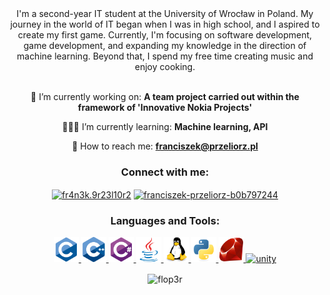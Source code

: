 <div align="center">
I'm a second-year IT student at the University of Wrocław in Poland. My journey in the world of IT began when I was in high school, and I aspired to create my first game. Currently, I'm focusing on software development, game development, and expanding my knowledge in the direction of machine learning. Beyond that, I spend my free time creating music and enjoy cooking.
<br>
<br>


🔭 I’m currently working on:
**A team project carried out within the framework of 'Innovative Nokia Projects'**

  👨🏽‍💻 I’m currently learning: **Machine learning, API**

  📧 How to reach me: **franciszek@przeliorz.pl**


<h3 align="center">Connect with me:</h3>
<p align="center">
<a href="https://fb.com/fr4n3k.9r23l10r2" target="blank"><img align="center" src="https://raw.githubusercontent.com/rahuldkjain/github-profile-readme-generator/master/src/images/icons/Social/facebook.svg" alt="fr4n3k.9r23l10r2" height="30" width="40" /></a>
<a href="https://linkedin.com/in/franciszek-przeliorz-b0b797244" target="blank"><img align="center" src="https://raw.githubusercontent.com/rahuldkjain/github-profile-readme-generator/master/src/images/icons/Social/linked-in-alt.svg" alt="franciszek-przeliorz-b0b797244" height="30" width="40" /></a>
</p>


<h3 align="center">Languages and Tools:</h3>
<p align="center"> <a href="https://www.cprogramming.com/" target="_blank" rel="noreferrer"> <img src="https://raw.githubusercontent.com/devicons/devicon/master/icons/c/c-original.svg" alt="c" width="40" height="40"/> </a> <a href="https://www.w3schools.com/cpp/" target="_blank" rel="noreferrer"> <img src="https://raw.githubusercontent.com/devicons/devicon/master/icons/cplusplus/cplusplus-original.svg" alt="cplusplus" width="40" height="40"/> </a> <a href="https://www.w3schools.com/cs/" target="_blank" rel="noreferrer"> <img src="https://raw.githubusercontent.com/devicons/devicon/master/icons/csharp/csharp-original.svg" alt="csharp" width="40" height="40"/> </a> <a href="https://www.java.com" target="_blank" rel="noreferrer"> <img src="https://raw.githubusercontent.com/devicons/devicon/master/icons/java/java-original.svg" alt="java" width="40" height="40"/> </a> <a href="https://www.linux.org/" target="_blank" rel="noreferrer"> <img src="https://raw.githubusercontent.com/devicons/devicon/master/icons/linux/linux-original.svg" alt="linux" width="40" height="40"/> </a> <a href="https://www.python.org" target="_blank" rel="noreferrer"> <img src="https://raw.githubusercontent.com/devicons/devicon/master/icons/python/python-original.svg" alt="python" width="40" height="40"/> </a> <a href="https://www.ruby-lang.org/en/" target="_blank" rel="noreferrer"> <img src="https://raw.githubusercontent.com/devicons/devicon/master/icons/ruby/ruby-original.svg" alt="ruby" width="40" height="40"/> </a> <a href="https://unity.com/" target="_blank" rel="noreferrer"> <img src="https://www.vectorlogo.zone/logos/unity3d/unity3d-icon.svg" alt="unity" width="40" height="40"/> </a> </p>

<p><img align="center" src="https://github-readme-stats.vercel.app/api/top-langs?username=flop3r&show_icons=true&title_color=ffffff&text_color=ffffff&bg_color=0d1116&hide_border=true&locale=en&layout=compact" alt="flop3r" /></p>
</div>



